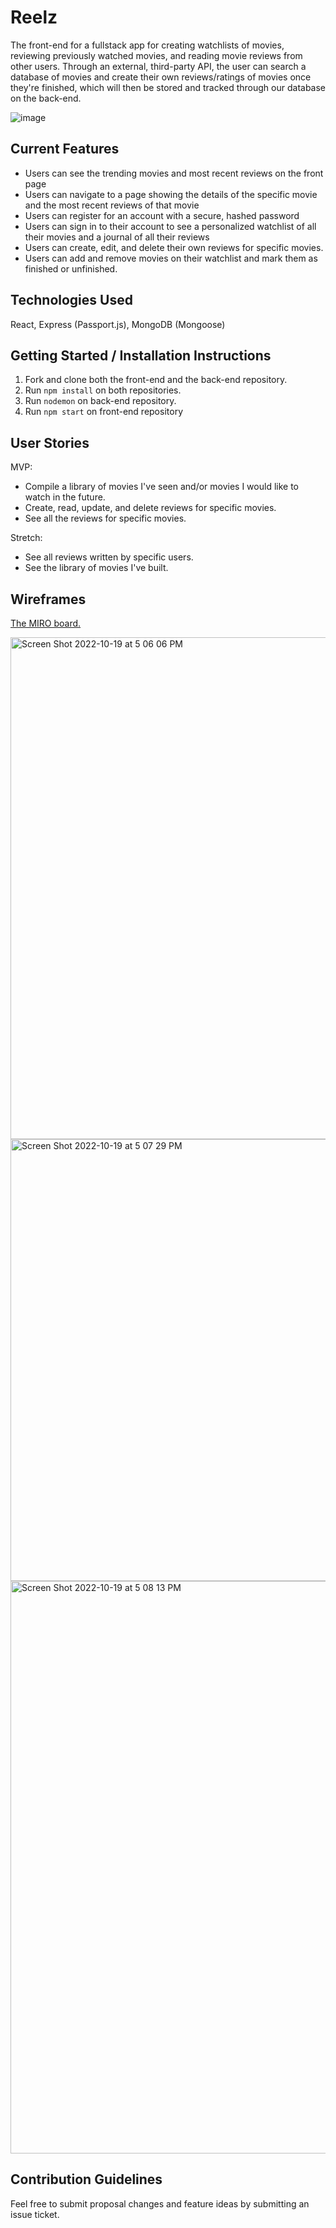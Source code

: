 # Reelz

The front-end for a fullstack app for creating watchlists of movies, reviewing previously watched movies, and reading movie reviews from other users. Through an external, third-party API, the user can search a database of movies and create their own reviews/ratings of movies once they're finished, which will then be stored and tracked through our database on the back-end.

![image](https://user-images.githubusercontent.com/110881795/198110051-5a3edce3-ee7c-4cc7-8531-d13794721fb1.png)

## Current Features

- Users can see the trending movies and most recent reviews on the front page
- Users can navigate to a page showing the details of the specific movie and the most recent reviews of that movie
- Users can register for an account with a secure, hashed password
- Users can sign in to their account to see a personalized watchlist of all their movies and a journal of all their reviews
- Users can create, edit, and delete their own reviews for specific movies.
- Users can add and remove movies on their watchlist and mark them as finished or unfinished.

## Technologies Used

React, Express (Passport.js), MongoDB (Mongoose)

## Getting Started / Installation Instructions

1. Fork and clone both the front-end and the back-end repository.
2. Run `npm install` on both repositories.
3. Run `nodemon` on back-end repository.
4. Run `npm start` on front-end repository

## User Stories

MVP:

- Compile a library of movies I've seen and/or movies I would like to watch in the future.
- Create, read, update, and delete reviews for specific movies.
- See all the reviews for specific movies.

Stretch:

- See all reviews written by specific users.
- See the library of movies I've built.

## Wireframes
[The MIRO board.](https://miro.com/app/board/uXjVPNFJ2Pc=/) 

<img width="803" alt="Screen Shot 2022-10-19 at 5 06 06 PM" src="https://user-images.githubusercontent.com/107736662/196813779-051cc19a-0c5d-4384-8b9c-e6da381cf2a1.png">

<img width="707" alt="Screen Shot 2022-10-19 at 5 07 29 PM" src="https://user-images.githubusercontent.com/107736662/196813875-469b44d5-d15d-44d2-9d10-d79e6b023f6e.png">

<img width="916" alt="Screen Shot 2022-10-19 at 5 08 13 PM" src="https://user-images.githubusercontent.com/107736662/196813946-6260e46f-edd1-4f11-826d-26b618d521fd.png">

## Contribution Guidelines

Feel free to submit proposal changes and feature ideas by submitting an issue ticket.
